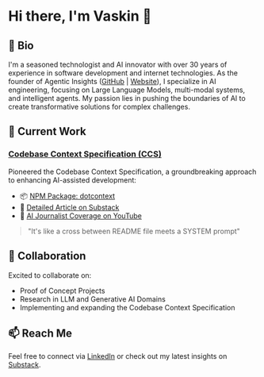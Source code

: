 # Hi there, I'm Vaskin 👋

## 📜 Bio
I'm a seasoned technologist and AI innovator with over 30 years of experience in software development and internet technologies. As the founder of Agentic Insights ([GitHub](https://github.com/Agentic-Insights) | [Website](https://agenticinsights.com)), I specialize in AI engineering, focusing on Large Language Models, multi-modal systems, and intelligent agents. My passion lies in pushing the boundaries of AI to create transformative solutions for complex challenges.

## 🔭 Current Work

### [Codebase Context Specification (CCS)](https://codebasecontext.org)
Pioneered the Codebase Context Specification, a groundbreaking approach to enhancing AI-assisted development:
- 📦 [NPM Package: dotcontext](https://www.npmjs.com/package/dotcontext)
- 📰 [Detailed Article on Substack](https://agenticinsights.substack.com/p/codebase-context-specification-rfc)
- 🎥 [AI Journalist Coverage on YouTube](https://www.youtube.com/watch?v=rcMwYL2Wa8g)

> "It's like a cross between README file meets a SYSTEM prompt"

## 👯 Collaboration
Excited to collaborate on:
- Proof of Concept Projects
- Research in LLM and Generative AI Domains
- Implementing and expanding the Codebase Context Specification

## 📫 Reach Me
Feel free to connect via [LinkedIn](https://linkedin.com/in/vaskin) or check out my latest insights on [Substack](https://agenticinsights.substack.com).
